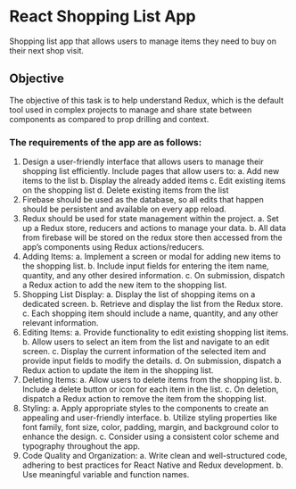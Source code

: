 # React Shopping List App

Shopping list app that allows users to manage items they need
to buy on their next shop visit.

## Objective

The objective of this task is to help understand Redux, which is the default tool used in
complex projects to manage and share state between components as compared to prop
drilling and context.

### The requirements of the app are as follows:

1. Design a user-friendly interface that allows users to manage their shopping list
efficiently. Include pages that allow users to:
a. Add new items to the list
b. Display the already added items
c. Edit existing items on the shopping list
d. Delete existing items from the list
2. Firebase should be used as the database, so all edits that happen should be
persistent and available on every app reload.
3. Redux should be used for state management within the project.
a. Set up a Redux store, reducers and actions to manage your data.
b. All data from firebase will be stored on the redux store then accessed from
the app’s components using Redux actions/reducers.
4. Adding Items:
a. Implement a screen or modal for adding new items to the shopping list.
b. Include input fields for entering the item name, quantity, and any other desired
information.
c. On submission, dispatch a Redux action to add the new item to the shopping
list.
5. Shopping List Display:
a. Display the list of shopping items on a dedicated screen.
b. Retrieve and display the list from the Redux store.
c. Each shopping item should include a name, quantity, and any other relevant
information.
6. Editing Items:
a. Provide functionality to edit existing shopping list items.
b. Allow users to select an item from the list and navigate to an edit screen.
c. Display the current information of the selected item and provide input fields to
modify the details.
d. On submission, dispatch a Redux action to update the item in the shopping
list.
7. Deleting Items:
a. Allow users to delete items from the shopping list.
b. Include a delete button or icon for each item in the list.
c. On deletion, dispatch a Redux action to remove the item from the shopping
list.
8. Styling:
a. Apply appropriate styles to the components to create an appealing and
user-friendly interface.
b. Utilize styling properties like font family, font size, color, padding, margin, and
background color to enhance the design.
c. Consider using a consistent color scheme and typography throughout the
app.
9. Code Quality and Organization:
a. Write clean and well-structured code, adhering to best practices for React
Native and Redux development.
b. Use meaningful variable and function names.
